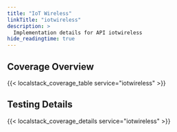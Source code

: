 ```yaml
---
title: "IoT Wireless"
linkTitle: "iotwireless"
description: >
  Implementation details for API iotwireless
hide_readingtime: true
---
```


## Coverage Overview

{{< localstack_coverage_table service="iotwireless" >}}

## Testing Details

{{< localstack_coverage_details service="iotwireless" >}}

